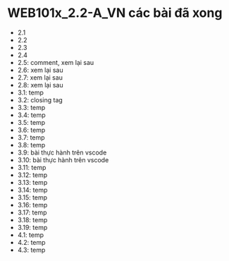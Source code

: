 # WEB101x_2.2-A_VN các bài đã xong

- 2.1
- 2.2
- 2.3
- 2.4
- 2.5: comment, xem lại sau
- 2.6: xem lại sau
- 2.7: xem lại sau
- 2.8: xem lại sau
- 3.1: temp
- 3.2: closing tag
- 3.3: temp
- 3.4: temp
- 3.5: temp
- 3.6: temp
- 3.7: temp
- 3.8: temp
- 3.9: bài thực hành trên vscode
- 3.10: bài thực hành trên vscode
- 3.11: temp
- 3.12: temp
- 3.13: temp
- 3.14: temp
- 3.15: temp
- 3.16: temp
- 3.17: temp
- 3.18: temp
- 3.19: temp
- 4.1: temp
- 4.2: temp
- 4.3: temp
